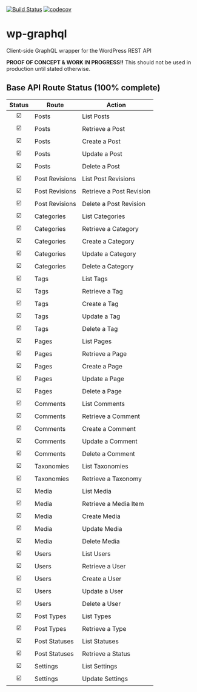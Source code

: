 [![Build Status](https://travis-ci.org/aliemteam/wp-graphql.svg?branch=master)](https://travis-ci.org/aliemteam/wp-graphql)
[![codecov](https://codecov.io/gh/aliemteam/wp-graphql/branch/master/graph/badge.svg)](https://codecov.io/gh/aliemteam/wp-graphql)

# wp-graphql
Client-side GraphQL wrapper for the WordPress REST API

**PROOF OF CONCEPT & WORK IN PROGRESS!!** This should not be used in production until stated otherwise.

## Base API Route Status (100% complete)

Status | Route | Action
:---:|---|---
:ballot_box_with_check: | Posts | List Posts
:ballot_box_with_check: | Posts | Retrieve a Post
:ballot_box_with_check: | Posts | Create a Post
:ballot_box_with_check: | Posts | Update a Post
:ballot_box_with_check: | Posts | Delete a Post
:ballot_box_with_check: | Post Revisions | List Post Revisions
:ballot_box_with_check: | Post Revisions | Retrieve a Post Revision
:ballot_box_with_check: | Post Revisions | Delete a Post Revision
:ballot_box_with_check: | Categories | List Categories
:ballot_box_with_check: | Categories | Retrieve a Category
:ballot_box_with_check: | Categories | Create a Category
:ballot_box_with_check: | Categories | Update a Category
:ballot_box_with_check: | Categories | Delete a Category
:ballot_box_with_check: | Tags | List Tags
:ballot_box_with_check: | Tags | Retrieve a Tag
:ballot_box_with_check: | Tags | Create a Tag
:ballot_box_with_check: | Tags | Update a Tag
:ballot_box_with_check: | Tags | Delete a Tag
:ballot_box_with_check: | Pages | List Pages
:ballot_box_with_check: | Pages | Retrieve a Page
:ballot_box_with_check: | Pages | Create a Page
:ballot_box_with_check: | Pages | Update a Page
:ballot_box_with_check: | Pages | Delete a Page
:ballot_box_with_check: | Comments | List Comments
:ballot_box_with_check: | Comments | Retrieve a Comment
:ballot_box_with_check: | Comments | Create a Comment
:ballot_box_with_check: | Comments | Update a Comment
:ballot_box_with_check: | Comments | Delete a Comment
:ballot_box_with_check: | Taxonomies | List Taxonomies
:ballot_box_with_check: | Taxonomies | Retrieve a Taxonomy
:ballot_box_with_check: | Media | List Media
:ballot_box_with_check: | Media | Retrieve a Media Item
:ballot_box_with_check: | Media | Create Media
:ballot_box_with_check: | Media | Update Media
:ballot_box_with_check: | Media | Delete Media
:ballot_box_with_check: | Users | List Users
:ballot_box_with_check: | Users | Retrieve a User
:ballot_box_with_check: | Users | Create a User
:ballot_box_with_check: | Users | Update a User
:ballot_box_with_check: | Users | Delete a User
:ballot_box_with_check: | Post Types | List Types
:ballot_box_with_check: | Post Types | Retrieve a Type
:ballot_box_with_check: | Post Statuses | List Statuses
:ballot_box_with_check: | Post Statuses | Retrieve a Status
:ballot_box_with_check: | Settings | List Settings
:ballot_box_with_check: | Settings | Update Settings

